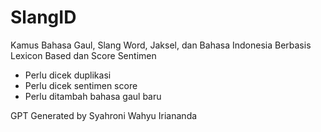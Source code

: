 # SlangID
Kamus Bahasa Gaul, Slang Word, Jaksel, dan Bahasa Indonesia Berbasis Lexicon Based dan Score Sentimen

- Perlu dicek duplikasi
- Perlu dicek sentimen score
- Perlu ditambah bahasa gaul baru

GPT Generated by Syahroni Wahyu Iriananda